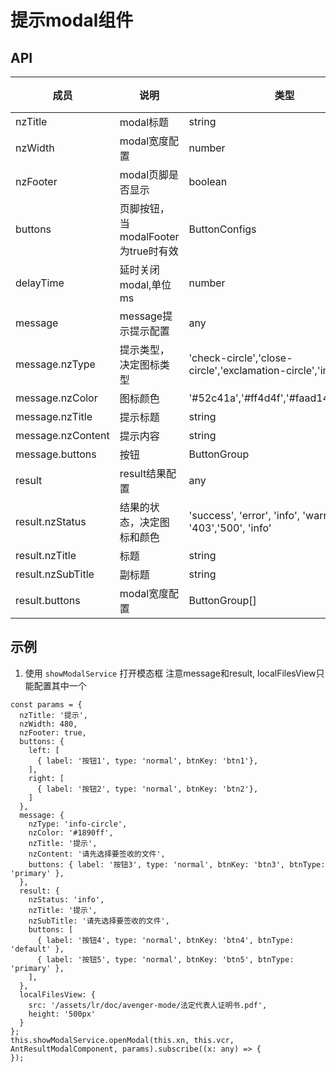 # 提示modal组件

## API

| 成员 | 说明 | 类型 | 默认值 | 
|----|----|----|-----|
| nzTitle | modal标题 | string | ''|
| nzWidth | modal宽度配置 | number | 400|
| nzFooter | modal页脚是否显示 | boolean | false|
| buttons | 页脚按钮，当modalFooter为true时有效 | ButtonConfigs | |
| delayTime | 延时关闭modal,单位ms | number | |
| message | message提示提示配置 | any | |
| message.nzType | 提示类型，决定图标类型| 'check-circle','close-circle','exclamation-circle','info-circle' | |
| message.nzColor | 图标颜色 | '#52c41a','#ff4d4f','#faad14','#1890ff' | |
| message.nzTitle | 提示标题 | string | |
| message.nzContent | 提示内容 | string | |
| message.buttons | 按钮 | ButtonGroup | |
| result | result结果配置 | any | |
| result.nzStatus | 结果的状态，决定图标和颜色 | 'success', 'error', 'info', 'warning','404', '403','500', 'info' | |
| result.nzTitle | 标题 | string | |
| result.nzSubTitle | 副标题 | string | |
| result.buttons | modal宽度配置 | ButtonGroup[] | |

## 示例

1. 使用 `showModalService` 打开模态框 注意message和result, localFilesView只能配置其中一个
```
const params = {
  nzTitle: '提示',
  nzWidth: 480,
  nzFooter: true,
  buttons: {
    left: [
      { label: '按钮1', type: 'normal', btnKey: 'btn1'},
    ],
    right: [
      { label: '按钮2', type: 'normal', btnKey: 'btn2'},
    ]
  },
  message: {
    nzType: 'info-circle',
    nzColor: '#1890ff',
    nzTitle: '提示',
    nzContent: '请先选择要签收的文件',
    buttons: { label: '按钮3', type: 'normal', btnKey: 'btn3', btnType: 'primary' },
  },
  result: {
    nzStatus: 'info',
    nzTitle: '提示',
    nzSubTitle: '请先选择要签收的文件',
    buttons: [
      { label: '按钮4', type: 'normal', btnKey: 'btn4', btnType: 'default' },
      { label: '按钮5', type: 'normal', btnKey: 'btn5', btnType: 'primary' },
    ],
  },
  localFilesView: {
    src: '/assets/lr/doc/avenger-mode/法定代表人证明书.pdf',
    height: '500px'
  }
};
this.showModalService.openModal(this.xn, this.vcr, AntResultModalComponent, params).subscribe((x: any) => {
});
```